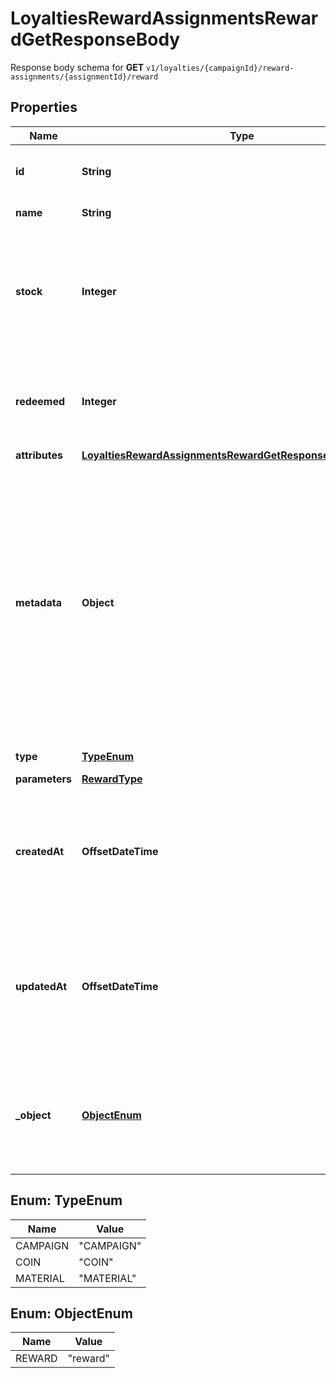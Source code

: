 

# LoyaltiesRewardAssignmentsRewardGetResponseBody

Response body schema for **GET** `v1/loyalties/{campaignId}/reward-assignments/{assignmentId}/reward`

## Properties

| Name | Type | Description |
|------------ | ------------- | ------------- |
|**id** | **String** | Unique reward ID, assigned by Voucherify. |
|**name** | **String** | Reward name. |
|**stock** | **Integer** | Configurable for **material rewards**. The number of units of the product that you want to share as reward. |
|**redeemed** | **Integer** | Defines the number of already invoked (successful) reward redemptions.  |
|**attributes** | [**LoyaltiesRewardAssignmentsRewardGetResponseBodyAttributes**](LoyaltiesRewardAssignmentsRewardGetResponseBodyAttributes.md) |  |
|**metadata** | **Object** | The metadata object stores all custom attributes assigned to the reward. A set of key/value pairs that you can attach to a reward object. It can be useful for storing additional information about the reward in a structured format. |
|**type** | [**TypeEnum**](#TypeEnum) | Reward type. |
|**parameters** | [**RewardType**](RewardType.md) |  |
|**createdAt** | **OffsetDateTime** | Timestamp representing the date and time when the reward was created. The value is shown in the ISO 8601 format. |
|**updatedAt** | **OffsetDateTime** | Timestamp representing the date and time when the reward was updated. The value is shown in the ISO 8601 format. |
|**_object** | [**ObjectEnum**](#ObjectEnum) | The type of the object represented by the JSON. This object stores information about the reward. |



## Enum: TypeEnum

| Name | Value |
|---- | -----|
| CAMPAIGN | &quot;CAMPAIGN&quot; |
| COIN | &quot;COIN&quot; |
| MATERIAL | &quot;MATERIAL&quot; |



## Enum: ObjectEnum

| Name | Value |
|---- | -----|
| REWARD | &quot;reward&quot; |



